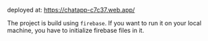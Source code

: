deployed at: https://chatapp-c7c37.web.app/

The project is build using <code>firebase</code>. If you want to run it on your local machine, you have to initialize firebase files in it.

